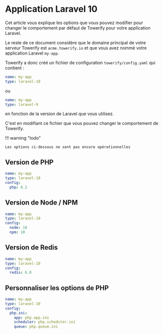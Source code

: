 # Application Laravel 10

Cet article vous explique les options que vous pouvez modifier pour changer le comportement
par défaut de Towerify pour votre application Laravel.

Le reste de ce document considère que le domaine principal de votre serveur Towerify 
est `acme.towerify.io` et que vous avez nommé votre application Laravel `my-app`.

Towerify a donc créé un fichier de configuration `towerify/config.yaml` qui contient :

``` yaml 
name: my-app
type: laravel-10
```
ou 
``` yaml 
name: my-app
type: laravel-9
```
en fonction de la version de Laravel que vous utilisez.

C'est en modifiant ce fichier que vous pouvez changer le comportement de Towerify.

!!! warning "todo"

    Les options ci-dessous ne sont pas encore opérationnelles


## Version de PHP

``` yaml 
name: my-app
type: laravel-10
config:
  php: 8.2
```

## Version de Node / NPM

``` yaml 
name: my-app
type: laravel-10
config:
  node: 18
  npm: 10
```

## Version de Redis

``` yaml 
name: my-app
type: laravel-10
config:
  redis: 6.0
```

## Personnaliser les options de PHP

``` yaml 
name: my-app
type: laravel-10
config:
  php.ini:
    app: php.app.ini
    scheduler: php.scheduler.ini
    queue: php.queue.ini
```


